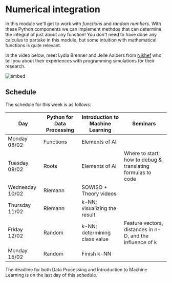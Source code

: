 # Numerical integration

<div style="width: 40%; float:right; margin-left: 2em;">
</div>

In this module we'll get to work with *functions* and *random numbers*. With these Python components we can implement methdos that can determine the integral of just about any function! You don't need to have done any calculus to partake in this module, but some intuition with mathematical functions is quite relevant.

In the video below, meet Lydia Brenner and Jelle Aalbers from [Nikhef](http://www.nikhef.nl/) who tell you about their experiences with programming simulations for their research.

![embed](https://player.vimeo.com/video/235030111)

## Schedule

The schedule for this week is as follows:

| Day             | Python for Data Processing | Introduction to Machine Learning | Seminars                                                    |
|-----------------|----------------------------|----------------------------------|-------------------------------------------------------------|
| Monday 08/02    | Functions                  | Elements of AI                   |                                                             |
| Tuesday 09/02   | Roots                      | Elements of AI                   | Where to start; how to debug & translating formulas to code |
| Wednesday 10/02 | Riemann                    | SOWISO + Theory videos           |                                                             |
| Thursday 11/02  | Riemann                    | k-NN; visualizing the result     |                                                             |
| Friday 12/02    | Random                     | k-NN; determining class value    | Feature vectors, distances in n-D, and the influence of k   |
| Monday 15/02    | Random                     | Finish k-NN                      |                                                             |

The deadline for both Data Processing and Introduction to Machine Learning is on the last day of this schedule.
